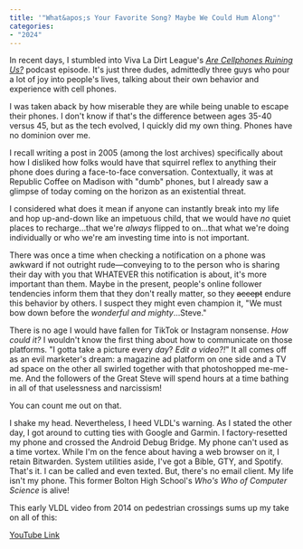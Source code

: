 ```yaml
---
title: '"What&apos;s Your Favorite Song? Maybe We Could Hum Along"'
categories:
- "2024"
---
```


In recent days, I stumbled into Viva La Dirt League's [*Are Cellphones Ruining Us?*](https://www.youtube.com/watch?v=hGPg8bzwhMk) podcast episode.  It's just three dudes, admittedly three guys who pour a lot of joy into people's lives, talking about their own behavior and experience with cell phones.  

I was taken aback by how miserable they are while being unable to escape their phones.  I don't know if that's the difference between ages 35-40 versus 45, but as the tech evolved, I quickly did my own thing.  Phones have no dominion over me.  

I recall writing a post in 2005 (among the lost archives) specifically about how I disliked how folks would have that squirrel reflex to anything their phone does during a face-to-face conversation.  Contextually, it was at Republic Coffee on Madison with "dumb" phones, but I already saw a glimpse of today coming on the horizon as an existential threat. 

I considered what does it mean if anyone can instantly break into my life and hop up-and-down like an impetuous child, that we would have *no* quiet places to recharge...that we're *always* flipped to on...that what we're doing individually or who we're am investing time into is not important.

There was once a time when checking a notification on a phone was awkward if not outright rude—conveying to to the person who is sharing their day with you that WHATEVER this notification is about, it's more important than them.  Maybe in the present, people's online follower tendencies inform them that they don't really matter, so they ~~accept~~ endure this behavior by others.  I suspect they might even champion it, "We must bow down before the *wonderful and mighty*...Steve."

There is no age I would have fallen for TikTok or Instagram nonsense.  *How could it?*  I wouldn't know the first thing about how to communicate on those platforms.  "I gotta take a picture every *day*?  *Edit a video?!*"  It all comes off as an evil marketer's dream:  a magazine ad platform on one side and a TV ad space on the other all swirled together with that photoshopped me-me-me.  And the followers of the Great Steve will spend hours at a time bathing in all of that uselessness and narcissism!  

You can count me out on that.

I shake my head.  Nevertheless, I heed VLDL's warning.  As I stated the other day, I got around to cutting ties with Google and Garmin.  I factory-resetted my phone and crossed the Android Debug Bridge.  My phone can't used as a time vortex.  While I'm on the fence about having a web browser on it, I retain Bitwarden.  System utilities aside, I've got a Bible, GTY, and Spotify.  That's it.  I can be called and even texted.  But, there's no email client.  My life isn't my phone.  This former Bolton High School's *Who's Who of Computer Science* is alive!

This early VLDL video from 2014 on pedestrian crossings sums up my take on all of this:

[YouTube Link](https://www.youtube.com/watch?v=IgkVGqsRbAM)